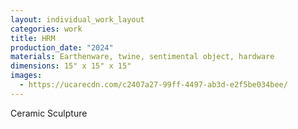 ```yaml
---
layout: individual_work_layout
categories: work
title: HRM
production_date: "2024"
materials: Earthenware, twine, sentimental object, hardware
dimensions: 15" x 15" x 15"
images:
  - https://ucarecdn.com/c2407a27-99ff-4497-ab3d-e2f5be034bee/
---
```

Ceramic Sculpture

